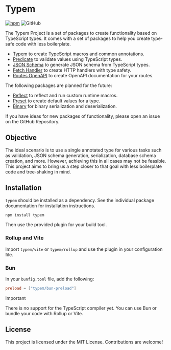 # Typem

[![npm](https://img.shields.io/npm/v/typem)](https://www.npmjs.com/package/typem)
![GitHub](https://img.shields.io/github/license/weisrc/typem)

The Typem Project is a set of packages to create functionality based on TypeScript types.
It comes with a set of packages to help you create type-safe code with less boilerplate.

- [Typem](https://weisrc.github.io/typem/typem) to create TypeScript macros and common annotations.
- [Predicate](https://weisrc.github.io/typem/predicate) to validate values using TypeScript types.
- [JSON Schema](https://weisrc.github.io/typem/json-schema) to generate JSON schema from TypeScript types.
- [Fetch Handler](https://weisrc.github.io/typem/fetch-handler) to create HTTP handlers with type safety.
- [Routes OpenAPI](https://weisrc.github.io/typem/routes-openapi) to create OpenAPI documentation for your routes.

The following packages are planned for the future:
- [Reflect](https://weisrc.github.io/typem/reflect) to reflect and run custom runtime macros.
- [Preset](https://weisrc.github.io/typem/preset) to create default values for a type.
- [Binary](https://weisrc.github.io/typem/binary) for binary serialization and deserialization.

 If you have ideas for new packages of functionality, please open an issue on the GitHub Repository.

## Objective

The ideal scenario is to use a single annotated type for various tasks such as validation, JSON schema generation, serialization, database schema creation, and more. However, achieving this in all cases may not be feasible. This project aims to bring us a step closer to that goal with less boilerplate code and tree-shaking in mind.

## Installation

`typem` should be installed as a dependency. See the individual package documentation for installation instructions.

```bash
npm install typem
```

Then use the provided plugin for your build tool.

### Rollup and Vite
Import `typem/vite` or `typem/rollup` and use the plugin in your configuration file.

### Bun
In your `bunfig.toml` file, add the following:
```toml
preload = ["typem/bun-preload"]
```

> [!IMPORTANT]
> There is no support for the TypeScript compiler yet. You can use Bun or bundle your code with Rollup or Vite.

## License
This project is licensed under the MIT License. Contributions are welcome!